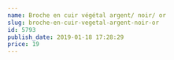```yaml
---
name: Broche en cuir végétal argent/ noir/ or
slug: broche-en-cuir-vegetal-argent-noir-or
id: 5793
publish_date: 2019-01-18 17:28:29
price: 19
---
```

